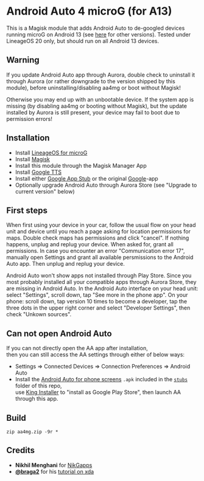 # Android Auto 4 microG (for A13)

This is a Magisk module that adds Android Auto to de-googled devices running microG on Android 13 (see [here](https://github.com/sn-00-x/aa4mg/branches) for other versions). Tested under LineageOS 20 only, but should run on all Android 13 devices.

## Warning

If you update Android Auto app through Aurora, double check to uninstall it through Aurora (or rather downgrade to the version shipped by this module), before uninstalling/disabling aa4mg or boot without Magisk!

Otherwise you may end up with an unbootable device. If the system app is missing (by disabling aa4mg or booting without Magisk), but the update installed by Aurora is still present, your device may fail to boot due to permission errors!

## Installation

- Install [LineageOS for microG](https://lineage.microg.org/)
- Install [Magisk](https://github.com/topjohnwu/Magisk/)
- Install this module through the Magisk Manager App
- Install [Google TTS](https://play.google.com/store/apps/details?id=com.google.android.tts)
- Install either [Google App Stub](https://git.sr.ht/~dylanger/Google-App-Stub) or the original [Google](https://play.google.com/store/apps/details?id=com.google.android.googlequicksearchbox)-app
- Optionally upgrade Android Auto through Aurora Store (see "Upgrade to current version" below)

## First steps

When first using your device in your car, follow the usual flow on your head unit and device until you reach a page asking for location permissions for maps. Double check maps has permissions and click "cancel". If nothing happens, unplug and replug your device. When asked for, grant all permissions. In case you encounter an error "Communication error 17", manually open Settings and grant all available persmissions to the Android Auto app. Then unplug and replug your device.

Android Auto won't show apps not installed through Play Store. Since you most probably installed all your compatible apps through Aurora Store, they are missing in Android Auto. In the Android Auto interface on your head unit: select "Settings", scroll down, tap "See more in the phone app". On your phone: scroll down, tap version 10 times to become a developer, tap the three dots in the upper right corner and select "Developer Settings", then check "Unkown sources".

## Can not open Android Auto
If you can not directly open the AA app after installation,   
then you can still access the AA settings through either of below ways:

- Settings => Connected Devices => Connection Preferences => Android Auto
- Install the [Android Auto for phone screens](https://github.com/sn-00-x/aa4mg/raw/development/stubs/Android-Auto-for-phone-screens-v1.1.apk) `.apk` included in the [`stubs`](https://github.com/sn-00-x/aa4mg/tree/master/stubs) folder of this repo,   
use [King Installer](https://github.com/Rikj000/KingInstaller) to "install as Google Play Store", then launch AA through this app.

## Build

    zip aa4mg.zip -9r *

## Credits

- **Nikhil Menghani** for [NikGapps](https://nikgapps.com/)
- **[@braga2](https://github.com/braga2)** for his [tutorial on xda](https://forum.xda-developers.com/t/microg-android-auto-fully-working.4319159/page-6)
